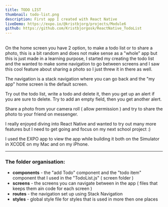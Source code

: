 ```yaml
---
title: TODO LIST
thumbnail: todo-list.png
description: First app I created with React Native
liveDemo: https://expo.io/@kristbjorg/projects/Module6
github: https://github.com/Kristbjorgosk/ReactNative_TodoList
---
```



\
On the home screen you have 2 option, to make a todo list or to share a photo, this is a bit random and does not make sense as a "whole" app but this is just made in a learning purpose, I started my creating the todo list and the wanted to make some navigation to go between screens and I saw this cool feature about sharing a photo so I just threw it in there as well.

The navigation is a stack navigation where you can go back and the "my app" home screen is the default screen.

Try out the todo list, write a todo and delete it, then you get up an alert if you are sure to delete. Try to add an empty field, then you get another alert.

Share a photo from your camera roll ( allow permission ) and try to share the photo to your friend on messenger.

I really enjoyed diving into React Native and wanted to try out many more features but I need to get going and focus on my next school project :)

I used the EXPO app to view the app while building it both on the Simulator in XCODE on my Mac and on my iPhone.

- - -

### [](https://github.com/Kristbjorgosk/ReactNative_TodoList#the-folder-organisation)The folder organisation:

* **components** - the "add Todo" component and the "todo item" component that I used in the "TodoList.js" ( screen folder )
* **screens** - the screens you can navigate between in the app ( files that keeps them ain code for each screen )
* **routes** - the navigation set up using Stack Navigation
* **styles** - global style file for styles that is used in more then one places